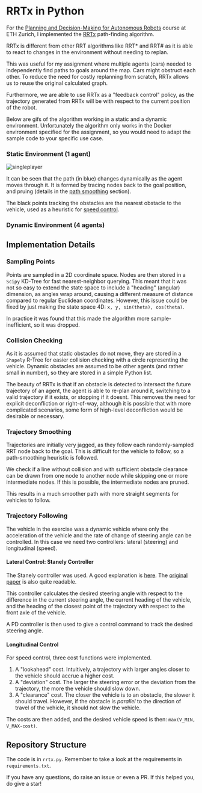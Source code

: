 # RRTx in Python
For the [Planning and Decision-Making for Autonomous Robots](https://idsc.ethz.ch/education/lectures/PDM4AR.html) course at ETH Zurich, I implemented the [RRTx](https://journals.sagepub.com/doi/abs/10.1177/0278364915594679) path-finding algorithm.

RRTx is different from other RRT algorithms like RRT* and RRT# as it is able to react to changes in the environment without needing to replan.

This was useful for my assignment where multiple agents (cars) needed to independently find paths to goals around the map. Cars might obstruct each other. To reduce the need for costly replanning from scratch, RRTx allows us to reuse the original calculated graph.

Furthermore, we are able to use RRTx as a "feedback control" policy, as the trajectory generated from RRTx will be with respect to the current position of the robot.

Below are gifs of the algorithm working in a static and a dynamic environment. Unfortunately the algorithm only works in the Docker environment specified for the assignment, so you would need to adapt the sample code to your specific use case.

### Static Environment (1 agent)
![singleplayer](media/singleplayer.gif)

It can be seen that the path (in blue) changes dynamically as the agent moves through it. It is formed by tracing nodes back to the goal position, and pruing (details in the [path smoothing](#trajectory-smoothing) section).

The black points tracking the obstacles are the nearest obstacle to the vehicle, used as a heuristic for [speed control](#longitudinal-control).

### Dynamic Environment (4 agents)

## Implementation Details
### Sampling Points
Points are sampled in a 2D coordinate space. Nodes are then stored in a `Scipy` KD-Tree for fast nearest-neighbor querying. This meant that it was not so easy to extend the state space to include a "heading" (angular) dimension, as angles wrap around, causing a different measure of distance compared to regular Euclidean coordinates. However, this issue could be fixed by just making the state space 4D: `x, y, sin(theta), cos(theta)`.

In practice it was found that this made the algorithm more sample-inefficient, so it was dropped.

### Collision Checking
As it is assumed that static obstacles do not move, they are stored in a `Shapely` R-Tree for easier collision checking with a circle representing the vehicle. Dynamic obstacles are assumed to be other agents (and rather small in number), so they are stored in a simple Python list.

The beauty of RRTx is that if an obstacle is detected to intersect the future trajectory of an agent, the agent is able to re-plan around it, switching to a valid trajectory if it exists, or stopping if it doesnt. This removes the need for explicit deconfliction or right-of-way, although it is possible that with more complicated scenarios, some form of high-level deconfliction would be desirable or necessary.

### Trajectory Smoothing
Trajectories are initially very jagged, as they follow each randomly-sampled RRT node back to the goal. This is difficult for the vehicle to follow, so a path-smoothing heuristic is followed.

We check if a line without collision and with sufficient obstacle clearance can be drawn from one node to another node while skipping one or more intermediate nodes. If this is possible, the intermediate nodes are pruned.

This results in a much smoother path with more straight segments for vehicles to follow.

### Trajectory Following
The vehicle in the exercise was a dynamic vehicle where only the acceleration of the vehicle and the rate of change of steering angle can be controlled. In this case we need two controllers: lateral (steering) and longitudinal (speed).

#### Lateral Control: Stanely Controller
The Stanely controller was used. A good explanation is [here](https://dingyan89.medium.com/three-methods-of-vehicle-lateral-control-pure-pursuit-stanley-and-mpc-db8cc1d32081). The [original paper](http://ai.stanford.edu/~gabeh/papers/hoffmann_stanley_control07.pdf) is also quite readable.

This controller calculates the desired steering angle with respect to the difference in the current steering angle, the current heading of the vehicle, and the heading of the closest point of the trajectory with respect to the front axle of the vehicle.

A PD controller is then used to give a control command to track the desired steering angle.

#### Longitudinal Control
For speed control, three cost functions were implemented.

1. A "lookahead" cost. Intuitively, a trajectory with larger angles closer to the vehicle should accrue a higher cost.
2. A "deviation" cost. The larger the steering error or the deviation from the trajectory, the more the vehicle should slow down.
3. A "clearance" cost. The closer the vehicle is to an obstacle, the slower it should travel. However, if the obstacle is _parallel_ to the direction of travel of the vehicle, it should not slow the vehicle.

The costs are then added, and the desired vehicle speed is then: `max(V_MIN, V_MAX-cost)`.

## Repository Structure
The code is in `rrtx.py`. Remember to take a look at the requirements in `requirements.txt`.

If you have any questions, do raise an issue or even a PR. If this helped you, do give a star!